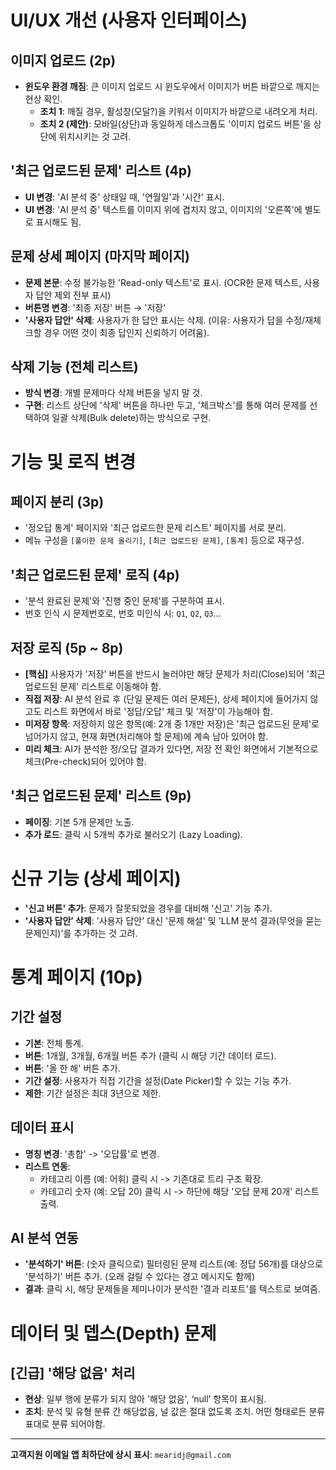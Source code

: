 # UI/UX 개선 (사용자 인터페이스)

## 이미지 업로드 (2p)

-   **윈도우 환경 깨짐**: 큰 이미지 업로드 시 윈도우에서 이미지가 버튼 바깥으로 깨지는 현상 확인.
    -   **조치 1**: 깨질 경우, 활성창(모달?)을 키워서 이미지가 바깥으로 내려오게 처리.
    -   **조치 2 (제안)**: 모바일(상단)과 동일하게 데스크톱도 '이미지 업로드 버튼'을 상단에 위치시키는 것 고려.

## '최근 업로드된 문제' 리스트 (4p)

-   **UI 변경**: 'AI 분석 중' 상태일 때, '연월일'과 '시간' 표시.
-   **UI 변경**: 'AI 분석 중' 텍스트를 이미지 위에 겹치지 않고, 이미지의 '오른쪽'에 별도로 표시해도 됨.

## 문제 상세 페이지 (마지막 페이지)

-   **문제 본문**: 수정 불가능한 'Read-only 텍스트'로 표시. (OCR한 문제 텍스트, 사용자 답안 제외 전부 표시)
-   **버튼명 변경**: '최종 저장' 버튼 → '저장'
-   **'사용자 답안' 삭제**: 사용자가 한 답안 표시는 삭제. (이유: 사용자가 답을 수정/재체크할 경우 어떤 것이 최종 답인지 신뢰하기 어려움).

## 삭제 기능 (전체 리스트)

-   **방식 변경**: 개별 문제마다 삭제 버튼을 넣지 말 것.
-   **구현**: 리스트 상단에 '삭제' 버튼을 하나만 두고, '체크박스'를 통해 여러 문제를 선택하여 일괄 삭제(Bulk delete)하는 방식으로 구현.

# 기능 및 로직 변경

## 페이지 분리 (3p)

-   '정오답 통계' 페이지와 '최근 업로드한 문제 리스트' 페이지를 서로 분리.
-   메뉴 구성을 `[풀이한 문제 올리기]`, `[최근 업로드된 문제]`, `[통계]` 등으로 재구성.

## '최근 업로드된 문제' 로직 (4p)

-   '분석 완료된 문제'와 '진행 중인 문제'를 구분하여 표시.
-   번호 인식 시 문제번호로, 번호 미인식 시: `Q1`, `Q2`, `Q3`...

## 저장 로직 (5p ~ 8p)

-   **[핵심]** 사용자가 '저장' 버튼을 반드시 눌러야만 해당 문제가 처리(Close)되어 '최근 업로드된 문제' 리스트로 이동해야 함.
-   **직접 저장**: AI 분석 완료 후 (단일 문제든 여러 문제든), 상세 페이지에 들어가지 않고도 리스트 화면에서 바로 '정답/오답' 체크 및 '저장'이 가능해야 함.
-   **미저장 항목**: 저장하지 않은 항목(예: 2개 중 1개만 저장)은 '최근 업로드된 문제'로 넘어가지 않고, 현재 화면(처리해야 할 문제)에 계속 남아 있어야 함.
-   **미리 체크**: AI가 분석한 정/오답 결과가 있다면, 저장 전 확인 화면에서 기본적으로 체크(Pre-check)되어 있어야 함.

## '최근 업로드된 문제' 리스트 (9p)

-   **페이징**: 기본 5개 문제만 노출.
-   **추가 로드**: 클릭 시 5개씩 추가로 불러오기 (Lazy Loading).

# 신규 기능 (상세 페이지)

-   **'신고 버튼' 추가**: 문제가 잘못되었을 경우를 대비해 '신고' 기능 추가.
-   **'사용자 답안’ 삭제**: '사용자 답안' 대신 '문제 해설' 및 'LLM 분석 결과(무엇을 묻는 문제인지)'를 추가하는 것 고려.

# 통계 페이지 (10p)

## 기간 설정

-   **기본**: 전체 통계.
-   **버튼**: 1개월, 3개월, 6개월 버튼 추가 (클릭 시 해당 기간 데이터 로드).
-   **버튼**: '올 한 해' 버튼 추가.
-   **기간 설정**: 사용자가 직접 기간을 설정(Date Picker)할 수 있는 기능 추가.
-   **제한**: 기간 설정은 최대 3년으로 제한.

## 데이터 표시

-   **명칭 변경**: '총합' -> '오답률'로 변경.
-   **리스트 연동**:
    -   카테고리 이름 (예: 어휘) 클릭 시 -> 기존대로 트리 구조 확장.
    -   카테고리 숫자 (예: 오답 20) 클릭 시 -> 하단에 해당 '오답 문제 20개' 리스트 출력.

## AI 분석 연동

-   **'분석하기' 버튼**: (숫자 클릭으로) 필터링된 문제 리스트(예: 정답 56개)를 대상으로 '분석하기' 버튼 추가. (오래 걸릴 수 있다는 경고 메시지도 함께)
-   **결과**: 클릭 시, 해당 문제들을 제미나이가 분석한 '결과 리포트'를 텍스트로 보여줌.

# 데이터 및 뎁스(Depth) 문제

## [긴급] '해당 없음' 처리

-   **현상**: 일부 행에 분류가 되지 않아 '해당 없음', ‘null’ 항목이 표시됨.
-   **조치**: 분석 및 유형 분류 간 해당없음, 널 값은 절대 없도록 조치. 어떤 형태로든 분류표대로 분류 되어야함.

---

**고객지원 이메일 앱 최하단에 상시 표시**: `mearidj@gmail.com`
